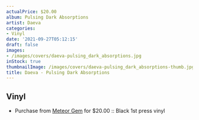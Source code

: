 ```yaml
---
actualPrice: $20.00
album: Pulsing Dark Absorptions
artist: Daeva
categories:
- Vinyl
date: '2021-09-27T05:12:15'
draft: false
images:
- /images/covers/daeva-pulsing_dark_absorptions.jpg
inStock: true
thumbnailImage: /images/covers/daeva-pulsing_dark_absorptions-thumb.jpg
title: Daeva - Pulsing Dark Absorptions
---
```


## Vinyl
* Purchase from [Meteor Gem](https://meteor-gem.com/products/daeva-pulsing-dark-absorptions-lp) for $20.00 :: Black 1st press vinyl
